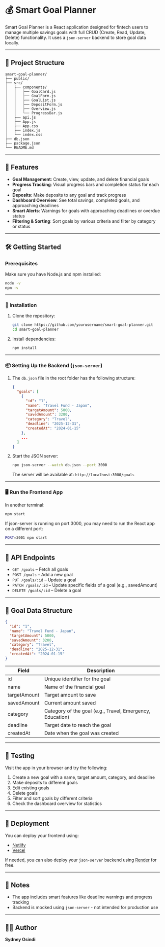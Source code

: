 # 💰 Smart Goal Planner

Smart Goal Planner is a React application designed for fintech users to manage multiple savings goals with full CRUD (Create, Read, Update, Delete) functionality. It uses a `json-server` backend to store goal data locally.

---

## 📁 Project Structure

```
smart-goal-planner/
├── public/
├── src/
│   ├── components/
│   │   ├── GoalCard.js
│   │   ├── GoalForm.js
│   │   ├── GoalList.js
│   │   ├── DepositForm.js
│   │   ├── Overview.js
│   │   └── ProgressBar.js
│   ├── api.js
│   ├── App.js
│   ├── App.css
│   ├── index.js
│   └── index.css
├── db.json
├── package.json
└── README.md
```

---

## 🚀 Features

- **Goal Management**: Create, view, update, and delete financial goals
- **Progress Tracking**: Visual progress bars and completion status for each goal
- **Deposits**: Make deposits to any goal and track progress
- **Dashboard Overview**: See total savings, completed goals, and approaching deadlines
- **Smart Alerts**: Warnings for goals with approaching deadlines or overdue status
- **Filtering & Sorting**: Sort goals by various criteria and filter by category or status

---

## 🛠️ Getting Started

### Prerequisites

Make sure you have Node.js and npm installed:

```bash
node -v
npm -v
```

---

### 🔧 Installation

1. Clone the repository:

   ```bash
   git clone https://github.com/yourusername/smart-goal-planner.git
   cd smart-goal-planner
   ```

2. Install dependencies:

   ```bash
   npm install
   ```

---

### 📦 Setting Up the Backend (`json-server`)

1. The `db.json` file in the root folder has the following structure:

   ```json
   {
     "goals": [
       {
         "id": "1",
         "name": "Travel Fund - Japan",
         "targetAmount": 5000,
         "savedAmount": 3200,
         "category": "Travel",
         "deadline": "2025-12-31",
         "createdAt": "2024-01-15"
       },
       ...
     ]
   }
   ```

2. Start the JSON server:

   ```bash
   npx json-server --watch db.json --port 3000
   ```

   The server will be available at:
   `http://localhost:3000/goals`

---

### 🖥️ Run the Frontend App

In another terminal:

```bash
npm start
```

If json-server is running on port 3000, you may need to run the React app on a different port:

```bash
PORT=3001 npm start
```

---

## 🔁 API Endpoints

* `GET /goals` – Fetch all goals
* `POST /goals` – Add a new goal
* `PUT /goals/:id` – Update a goal
* `PATCH /goals/:id` – Update specific fields of a goal (e.g., savedAmount)
* `DELETE /goals/:id` – Delete a goal

---

## 💸 Goal Data Structure

```json
{
  "id": "1",
  "name": "Travel Fund - Japan",
  "targetAmount": 5000,
  "savedAmount": 3200,
  "category": "Travel",
  "deadline": "2025-12-31",
  "createdAt": "2024-01-15"
}
```

| Field | Description |
|-------|-------------|
| id | Unique identifier for the goal |
| name | Name of the financial goal |
| targetAmount | Target amount to save |
| savedAmount | Current amount saved |
| category | Category of the goal (e.g., Travel, Emergency, Education) |
| deadline | Target date to reach the goal |
| createdAt | Date when the goal was created |

---

## 🧪 Testing

Visit the app in your browser and try the following:

1. Create a new goal with a name, target amount, category, and deadline
2. Make deposits to different goals
3. Edit existing goals
4. Delete goals
5. Filter and sort goals by different criteria
6. Check the dashboard overview for statistics

---

## 🧳 Deployment

You can deploy your frontend using:

* [Netlify](https://netlify.com/)
* [Vercel](https://vercel.com/)

If needed, you can also deploy your `json-server` backend using [Render](https://render.com/) for free.

---

## 📌 Notes

* The app includes smart features like deadline warnings and progress tracking
* Backend is mocked using `json-server` - not intended for production use

---

## 👨‍💻 Author

**Sydney Osindi**